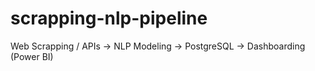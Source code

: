 # scrapping-nlp-pipeline
Web Scrapping / APIs -> NLP Modeling -> PostgreSQL -> Dashboarding (Power BI)
